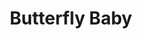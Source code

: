 --- 
title: "Butterfly Baby"
publishdate: "2019-8-22T16:48:46+02:00"
src: "https://365manga.net/manga/butterfly-baby"
image: "https://data.365manga.net/images/thumbnails/6448-butterfly-baby.jpg"
description: "From Vices and Devices: Isayama Natsu is a free spirit: he doesn't wear socks, he sets butterflies free from rooftops, and he gives blow jobs to other boys in the school tool shed. And Taneda Kouki, who believes himself normal in every possible way, accidentally sees the last one while taking a shortcut. Isayama bewilders and fascinates Taneda, who also begins questioning his own normality..."
---